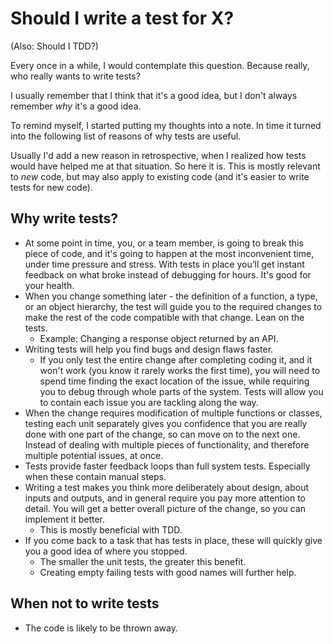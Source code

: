# Should I write a test for X?

(Also: Should I TDD?)

Every once in a while, I would contemplate this question.
Because really, who really wants to write tests?

I usually remember that I think that it's a good idea, but I don't always remember *why* it's a good idea.

To remind myself, I started putting my thoughts into a note. In time it turned into the following list of reasons of why tests are useful.

Usually I'd add a new reason in retrospective, when I realized how tests would have helped me at that situation. So here it is.
This is mostly relevant to _new_ code, but may also apply to existing code (and it's easier to write tests for new code).

## Why write tests?

* At some point in time, you, or a team member, is going to break this piece of code, and it's going to happen at the most inconvenient time, under time pressure and stress. With tests in place you’ll get instant feedback on what broke instead of debugging for hours. It's good for your health.
* When you change something later ‫-‬ the definition of a function, a type, or an object hierarchy, the test will guide you to the required changes to make the rest of the code compatible with that change. Lean on the tests.
  * Example: Changing a response object returned by an API.
* Writing tests will help you find bugs and design flaws faster.
  * If you only test the entire change after completing coding it, and it won't work (you know it rarely works the first time), you will need to spend time finding the exact location of the issue, while requiring you to debug through whole parts of the system. Tests will allow you to contain each issue you are tackling along the way.
* When the change requires modification of multiple functions or classes, testing each unit separately gives you confidence that you are really done with one part of the change, so can move on to the next one. Instead of dealing with multiple pieces of functionality, and therefore multiple potential issues, at once.
* Tests provide faster feedback loops than full system tests. Especially when these contain manual steps.
* Writing a test makes you think more deliberately about design, about inputs and outputs, and in general require you pay more attention to detail. You will get a better overall picture of the change, so you can implement it better.
  * This is mostly beneficial with TDD.
* If you come back to a task that has tests in place, these will quickly give you a good idea of where you stopped.
  * The smaller the unit tests, the greater this benefit.
  * Creating empty failing tests with good names will further help.

## When not to write tests

* The code is likely to be thrown away.